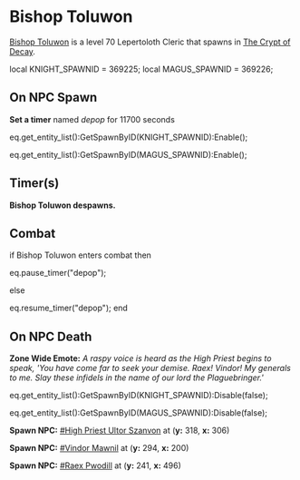 # Bishop Toluwon



[Bishop Toluwon](/npc/200228) is a level 70 Lepertoloth Cleric that spawns in [The Crypt of Decay](/zone/200).

local KNIGHT_SPAWNID = 369225;
local MAGUS_SPAWNID = 369226;



## On NPC Spawn

**Set a timer** named *depop* for 11700 seconds

eq.get_entity_list():GetSpawnByID(KNIGHT_SPAWNID):Enable();

eq.get_entity_list():GetSpawnByID(MAGUS_SPAWNID):Enable();


## Timer(s)

**Bishop Toluwon despawns.**


## Combat

if  Bishop Toluwon enters combat  then


eq.pause_timer("depop");

else


eq.resume_timer("depop");
end



## On NPC Death

**Zone Wide Emote:** <span class="text-warning">*A raspy voice is heard as the High Priest begins to speak, 'You have come far to seek your demise. Raex! Vindor! My generals to me. Slay these infidels in the name of our lord the Plaguebringer.'*</span>



eq.get_entity_list():GetSpawnByID(KNIGHT_SPAWNID):Disable(false);

eq.get_entity_list():GetSpawnByID(MAGUS_SPAWNID):Disable(false);


**Spawn NPC:**  [\#High Priest Ultor Szanvon](/npc/200245) at (**y:** 318, **x:** 306)

**Spawn NPC:**  [\#Vindor Mawnil](/npc/200261) at (**y:** 294, **x:** 200)

**Spawn NPC:**  [\#Raex Pwodill](/npc/200258) at (**y:** 241, **x:** 496)